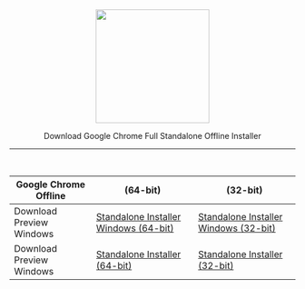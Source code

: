 
<!--
##### Download New Google Chrome Offline Installer
##### Google Chrome Standalone Offline Installer Preview More Download
-->
<!--
Download.New.Google.Chrome.Offline.Installer
Google Chrome Standalone Offline Installer Preview More Download
-->

<div align="center">

 <br /> <p>

<a href="https://www.google.com/intl/en/chrome/"><img src="https://github.com/PreviewOfflineInstaller/Download.New.Google.Chrome.Offline.Installer/blob/master/icon/Google%7CChrome(September%7C2014).svg" width="200" /></a>
   

Download Google Chrome Full Standalone Offline Installer

***

<div align="center">

 <br /> <p>

| Google Chrome Offline | (64-bit) | (32-bit) |
|-------------|------------|-----| 
| Download Preview Windows| [Standalone Installer Windows (64-bit)](https://www.google.com/intl/en/chrome/browser/desktop/index.html?standalone=1&platform=win64) | [Standalone Installer Windows (32-bit)](https://www.google.com/intl/en/chrome/browser/desktop/index.html?standalone=1&platform=win) |
| Download Preview Windows| [Standalone Installer (64-bit)](https://www.google.com/intl/en/chrome/?standalone=1&platform=win64) | [Standalone Installer (32-bit)](https://www.google.com/intl/en/chrome/?standalone=1&platform=win) |








<!--
---
Download Google Chrome Offline (32-bit) Installer
https://www.google.com/intl/en/chrome/browser/desktop/index.html?standalone=1&platform=win
https://www.google.com/intl/en/chrome/?standalone=1&platform=win
***
Download Google Chrome Offline (64-bit) Installer 
https://www.google.com/intl/en/chrome/browser/desktop/index.html?standalone=1&platform=win64
https://www.google.com/intl/en/chrome/?standalone=1&platform=win64
***
[Software Update] Google Chrome Stable Version Available for Download
https://www.askvg.com/download-google-chrome-latest-version/
***
[Tip] How to Restore Classic Theme and UI in Google Chrome
https://www.askvg.com/tip-how-to-restore-classic-theme-and-ui-in-google-chrome/
***
[Tip] How to Restore Classic New Tab Page in Google Chrome
https://www.askvg.com/tip-enable-new-material-design-refresh-ui-on-new-tab-page-in-google-chrome/
***
[Tip] Enable “Extensions” Menu Button in Google Chrome Toolbar
https://www.askvg.com/tip-enable-extensions-menu-button-in-google-chrome-toolbar/
